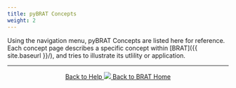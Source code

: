 ```yaml
---
title: pyBRAT Concepts
weight: 2
---
```


Using the navigation menu, pyBRAT Concepts  are listed here for reference. Each concept page describes a specific concept within [BRAT]({{ site.baseurl }}/), and tries to illustrate its utlility or application. 

------
<div align="center">
	<a class="hollow button" href="{{ site.baseurl }}/Documentation"><i class="fa fa-info-circle"></i> Back to Help </a>
	<a class="hollow button" href="{{ site.baseurl }}/"><img src="{{ site.baseurl }}/assets/images/favicons/favicon-16x16.png">  Back to BRAT Home </a>  
</div>